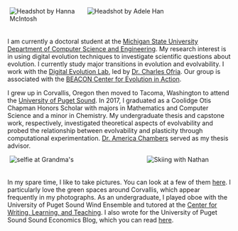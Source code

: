 <style>
  .img-group{
  	display:flex;
    width:100%;
    margin:auto;
  }

  .flex-container{
  	display:flex;
  }

  .flex-aspect .img-container1{
	   flex:0.7748;
  }

  .flex-aspect .img-container2{
	   flex:0.9282;
  }

  .flex-aspect .img-container3{
	   flex:1.5;
  }

  .flex-aspect .img-container4{
	   flex:1.5;
  }

  .padding {
	padding: 0px 5px 20px 5px;
}

</style>

<div class="img-group flex-container flex-aspect">

  <div class = "img-container1 padding">
    <img src="/resources/personal_photo_1.jpg" alt="Headshot by Hanna McIntosh" class = "baseimg"/>
  </div>

  <div class = "img-container3 padding">
  <img src="/resources/personal_photo_3.jpeg" alt="Headshot by Adele Han" class = "baseimg"/>
  </div>

</div>

I am currently a doctoral student at the [Michigan State University](https://msu.edu/) [Department of Computer Science and Engineering](http://www.cse.msu.edu/).
My research interest is in using digital evolution techniques to investigate scientific questions about evolution.
I currently study major transitions in evolution and evolvability.
I work with the [Digital Evolution Lab](http://devolab.msu.edu/), led by [Dr. Charles Ofria](http://www.ofria.com/).
Our group is associated with the [BEACON Center for Evolution in Action](http://beacon-center.org/).

I grew up in Corvallis, Oregon then moved to Tacoma, Washington to attend the [University of Puget Sound](https://www.pugetsound.edu/).
In 2017, I graduated as a Coolidge Otis Chapman Honors Scholar with majors in Mathematics and Computer Science and a minor in Chemistry.
My undergraduate thesis and capstone work, respectively, investigated theoretical aspects of evolvability and probed the relationship between evolvability and plasticity through computational experimentation.
[Dr. America Chambers](http://mathcs.pugetsound.edu/~alchambers/) served as my thesis advisor.

<div class="img-group flex-container flex-aspect">

  <div class = "img-container4 padding">
    <img src="/resources/personal_photo_4.jpg" alt="selfie at Grandma's" class = "baseimg"/>
  </div>

  <div class = "img-container2 padding">
    <img src="/resources/personal_photo_2.jpg" alt="Skiing with Nathan" class = "baseimg"/>
  </div>

</div>

In my spare time, I like to take pictures.
You can look at a few of them [here](http://mmore500.tumblr.com).
I particularly love the green spaces around Corvallis, which appear frequently in my photographs.
As an undergraduate, I played oboe with the University of Puget Sound Wind Ensemble and tutored at the [Center for Writing, Learning, and Teaching](https://www.pugetsound.edu/cwlt).
I also wrote for the University of Puget Sound Sound Economics Blog, which you can read [here](https://blogs.pugetsound.edu/econ/).
